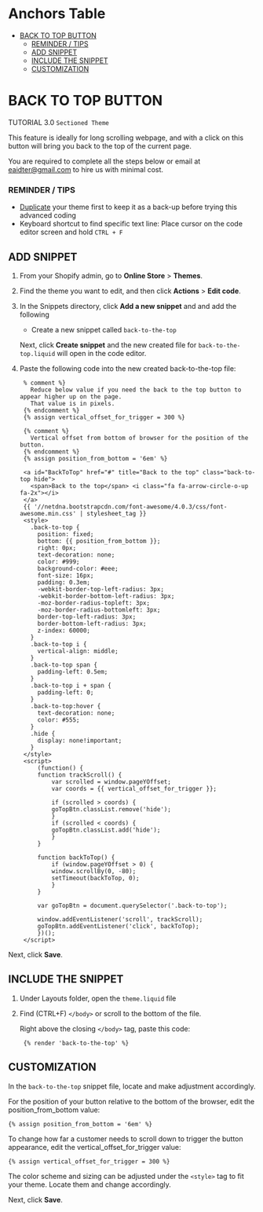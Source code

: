 Anchors Table
=================

* [BACK TO TOP BUTTON](#back-to-top-button)
   * [REMINDER / TIPS](#reminder--tips)
   * [ADD SNIPPET](#add-snippet)
   * [INCLUDE THE SNIPPET](#include-the-snippet)
   * [CUSTOMIZATION](#customization)


# BACK TO TOP BUTTON
TUTORIAL 3.0 `Sectioned Theme`

This feature is ideally for long scrolling webpage, and with a click on this button will bring you back to the top of the current page.

You are required to complete all the steps below or email at eaidter@gmail.com to hire us with minimal cost.

### REMINDER / TIPS</b>

   - [Duplicate](https://help.shopify.com/en/manual/online-store/themes/managing-themes/duplicating-themes) your theme first to keep it as a back-up before trying this advanced coding
   - Keyboard shortcut to find specific text line: Place cursor on the code editor screen and hold `CTRL + F`

## ADD SNIPPET
1. From your Shopify admin, go to <b>Online Store</b> > <b>Themes</b>.

2. Find the theme you want to edit, and then click <b>Actions</b> > <b>Edit code</b>.

3. In the Snippets directory, click <b>Add a new snippet</b> and and add the following
    - Create a new snippet called `back-to-the-top`

    Next, click <b>Create snippet</b> and the new created file for `back-to-the-top.liquid` will open in the code editor.

4. Paste the following code into the new created back-to-the-top file:

        % comment %}
          Reduce below value if you need the back to the top button to appear higher up on the page.
          That value is in pixels.
        {% endcomment %}
        {% assign vertical_offset_for_trigger = 300 %}

        {% comment %}
          Vertical offset from bottom of browser for the position of the button.
        {% endcomment %}
        {% assign position_from_bottom = '6em' %}

        <a id="BackToTop" href="#" title="Back to the top" class="back-to-top hide">
          <span>Back to the top</span> <i class="fa fa-arrow-circle-o-up fa-2x"></i>
        </a>
        {{ '//netdna.bootstrapcdn.com/font-awesome/4.0.3/css/font-awesome.min.css' | stylesheet_tag }}
        <style>
          .back-to-top {
            position: fixed;
            bottom: {{ position_from_bottom }};
            right: 0px;
            text-decoration: none;
            color: #999;
            background-color: #eee;
            font-size: 16px;
            padding: 0.3em;
            -webkit-border-top-left-radius: 3px;
            -webkit-border-bottom-left-radius: 3px;
            -moz-border-radius-topleft: 3px;
            -moz-border-radius-bottomleft: 3px;
            border-top-left-radius: 3px;
            border-bottom-left-radius: 3px;
            z-index: 60000;
          }
          .back-to-top i {
            vertical-align: middle;
          }
          .back-to-top span {
            padding-left: 0.5em;
          }
          .back-to-top i + span {
            padding-left: 0;
          }
          .back-to-top:hover {
            text-decoration: none;
            color: #555;
          }
          .hide {
            display: none!important;
          }
        </style>
        <script>
            (function() {
            function trackScroll() {
                var scrolled = window.pageYOffset;
                var coords = {{ vertical_offset_for_trigger }};

                if (scrolled > coords) {
                goTopBtn.classList.remove('hide');
                }
                if (scrolled < coords) {
                goTopBtn.classList.add('hide');
                }
            }

            function backToTop() {
                if (window.pageYOffset > 0) {
                window.scrollBy(0, -80);
                setTimeout(backToTop, 0);
                }
            }

            var goTopBtn = document.querySelector('.back-to-top');

            window.addEventListener('scroll', trackScroll);
            goTopBtn.addEventListener('click', backToTop);
            })();
        </script>
        
Next, click <b>Save</b>.

## INCLUDE THE SNIPPET

1. Under Layouts folder, open the `theme.liquid` file

2. Find (CTRL+F) `</body>` or scroll to the bottom of the file.

    Right above the closing `</body>` tag, paste this code:

        {% render 'back-to-the-top' %}
        
## CUSTOMIZATION

In the `back-to-the-top` snippet file, locate and make adjustment accordingly.

For the position of your button relative to the bottom of the browser, edit the position_from_bottom value:

    {% assign position_from_bottom = '6em' %}
    
To change how far a customer needs to scroll down to trigger the button appearance, edit the vertical_offset_for_trigger value:

    {% assign vertical_offset_for_trigger = 300 %}
    
The color scheme and sizing can be adjusted under the `<style>` tag to fit your theme. Locate them and change accordingly.

Next, click <b>Save</b>.
